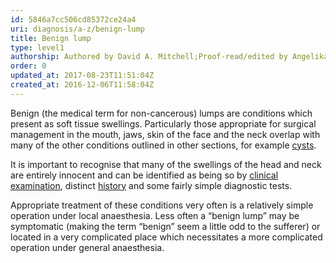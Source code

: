 ```yaml
---
id: 5846a7cc506cd85372ce24a4
uri: diagnosis/a-z/benign-lump
title: Benign lump
type: level1
authorship: Authored by David A. Mitchell;Proof-read/edited by Angelika Sebald
order: 0
updated_at: 2017-08-23T11:51:04Z
created_at: 2016-12-06T11:58:04Z
---
```


<p>Benign (the medical term for non-cancerous) lumps are conditions
    which present as soft tissue swellings. Particularly those
    appropriate for surgical management in the mouth, jaws, skin
    of the face and the neck overlap with many of the other conditions
    outlined in other sections, for example <a href="/diagnosis/a-z/cyst">cysts</a>.</p>
<p>It is important to recognise that many of the swellings of the
    head and neck are entirely innocent and can be identified
    as being so by <a href="/diagnosis/tests/examination">clinical examination</a>,
    distinct <a href="/diagnosis/tests/medical-history">history</a>    and some fairly simple diagnostic tests.</p>
<p>Appropriate treatment of these conditions very often is a relatively
    simple operation under local anaesthesia. Less often a “benign
    lump” may be symptomatic (making the term “benign” seem a
    little odd to the sufferer) or located in a very complicated
    place which necessitates a more complicated operation under
    general anaesthesia.</p>
